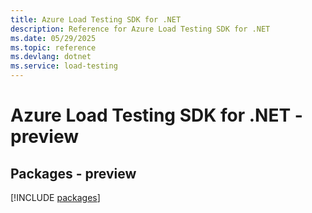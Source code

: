 ```yaml
---
title: Azure Load Testing SDK for .NET
description: Reference for Azure Load Testing SDK for .NET
ms.date: 05/29/2025
ms.topic: reference
ms.devlang: dotnet
ms.service: load-testing
---
```

# Azure Load Testing SDK for .NET - preview
## Packages - preview
[!INCLUDE [packages](load-testing-index.md)]